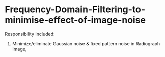 # Frequency-Domain-Filtering-to-minimise-effect-of-image-noise
Responsibility Included:
1) Minimize/eliminate Gaussian noise & fixed pattern noise in Radiograph Image,
